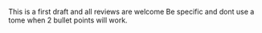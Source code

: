 This is a first draft and all reviews are welcome
Be specific and dont use a tome when 2 bullet points will work.
